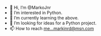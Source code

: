 - 👋 Hi, I’m @MarkoJnr
- 👀 I’m interested in Python.
- 🌱 I’m currently learning the above.
- 💞️ I’m looking for ideas for a Python project.
- 📫 How to reach me...markjnrd@msn.com

<!---
MarkoJnr/MarkoJnr is a ✨ special ✨ repository because its `README.md` (this file) appears on your GitHub profile.
You can click the Preview link to take a look at your changes.
--->

